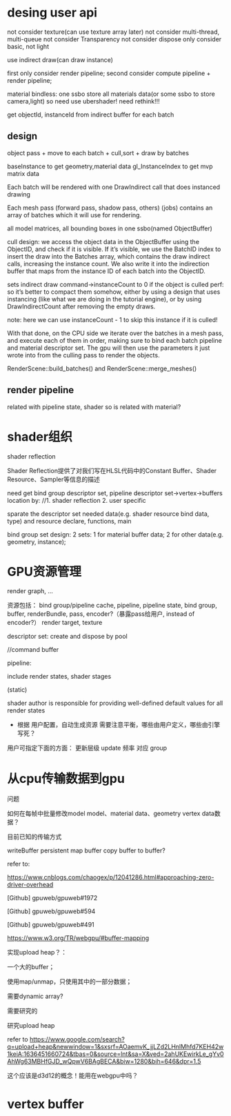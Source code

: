 
# desing user api

<!-- not consider gpu cull -->
not consider texture(can use texture array later)
not consider multi-thread, multi-queue
not consider Transparency
not consider dispose
only consider basic, not light

use indirect draw(can draw instance)

first only consider render pipeline; 
second consider compute pipeline + render pipeline;



material bindless:
one ssbo store all materials data(or some ssbo to store camera,light)
so need use ubershader!
need rethink!!!


get objectId, instanceId from indirect buffer for each batch




## design

object pass + move to each batch + cull,sort + draw by batches

baseInstance to get geometry,material data
gl_InstanceIndex to get mvp matrix data


Each batch will be rendered with one DrawIndirect call that does instanced drawing


Each mesh pass (forward pass, shadow pass, others) (jobs) contains an array of batches which it will use for rendering.



all model matrices, all bounding boxes in one ssbo(named ObjectBuffer)

cull design:
we access the object data in the ObjectBuffer using the ObjectID, and check if it is visible.
If it’s visible, we use the BatchID index to insert the draw into the Batches array, which contains the draw indirect calls, increasing the instance count.
We also write it into the indirection buffer that maps from the instance ID of each batch into the ObjectID.




sets indirect draw command->instanceCount to 0 if the object is culled
perf:  so it’s better to compact them somehow, either by using a design that uses instancing (like what we are doing in the tutorial engine), or by using DrawIndirectCount after removing the empty draws.

note: here we can use instanceCount - 1 to skip this instance if it is culled!





With that done, on the CPU side we iterate over the batches in a mesh pass, and execute each of them in order, making sure to bind each batch pipeline and material descriptor set.
The gpu will then use the parameters it just wrote into from the culling pass to render the objects.




RenderScene::build_batches() and RenderScene::merge_meshes() 


## render pipeline

related with pipeline state, shader
so is related with material?





# shader组织

shader reflection

Shader Reflection提供了对我们写在HLSL代码中的Constant Buffer、Shader Resource、Sampler等信息的描述



need get bind group descriptor set, pipeline descriptor set->vertex->buffers location by:
//1. shader reflection
2. user specific


sparate the descriptor set needed data(e.g. shader resource bind data, type) and resource declare, functions, main



bind group set design:
2 sets:
1 for material buffer data;
2 for other data(e.g. geometry, instance);



# GPU资源管理
render graph, ...

资源包括：
bind group/pipeline cache, pipeline, pipeline state, bind group, buffer, renderBundle, pass, encoder?（暴露pass给用户, instead of encoder?）
render target, texture


descriptor set:
create and dispose by pool

//command buffer

pipeline:
<!-- include render states, shader stages, pass data(e.g. colorAttachments) -->
include render states, shader stages

(static)




shader author is responsible for providing well-defined default values for all render states





  - 根据 用户配置，自动生成资源
需要注意平衡，哪些由用户定义，哪些由引擎写死？

用户可指定下面的方面：
更新层级
update 频率 对应 group





# 从cpu传输数据到gpu

问题

如何在每帧中批量修改model model、material data、geometry vertex data数据？



目前已知的传输方式



writeBuffer
persistent map buffer
copy buffer to buffer?





refer to:

https://www.cnblogs.com/chaogex/p/12041286.html#approaching-zero-driver-overhead

[Github] gpuweb/gpuweb#1972

[Github] gpuweb/gpuweb#594

[Github] gpuweb/gpuweb#491

https://www.w3.org/TR/webgpu/#buffer-mapping







实现upload heap？：

一个大的buffer；

使用map/unmap，只使用其中的一部分数据；

需要dynamic array?



需要研究的





研究upload heap



refer to https://www.google.com/search?q=upload+heap&newwindow=1&sxsrf=AOaemvK_jjLZd2LHnlMhfd7KEH42w1keiA:1636451660724&tbas=0&source=lnt&sa=X&ved=2ahUKEwirkLe_gYv0AhWg63MBHfGJD_wQpwV6BAgBECA&biw=1280&bih=646&dpr=1.5



这个应该是d3d12的概念！能用在webgpu中吗？


# vertex buffer